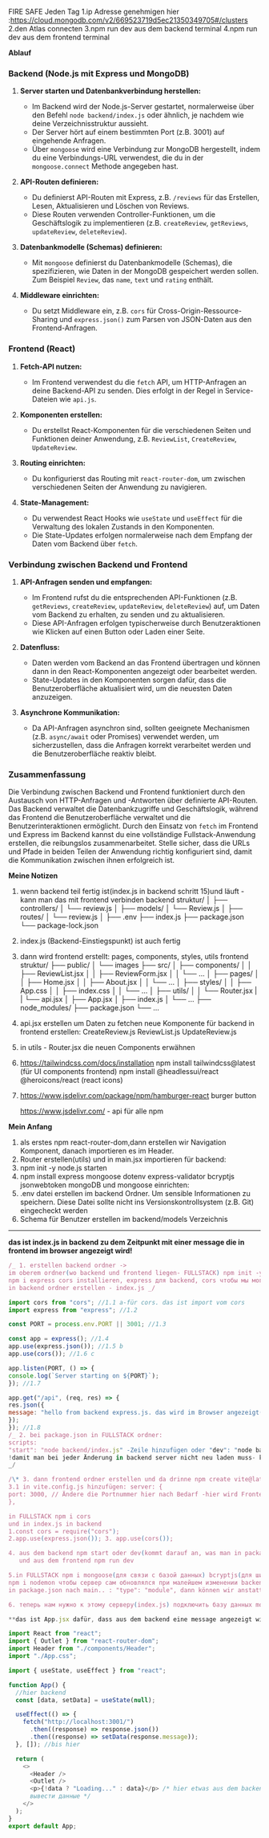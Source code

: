 FIRE SAFE
Jeden Tag
1.ip Adresse genehmigen hier :https://cloud.mongodb.com/v2/669523719d5ec21350349705#/clusters
2.den Atlas connecten
3.npm run dev aus dem backend terminal
4.npm run dev aus dem frontend terminal

**Ablauf**

### Backend (Node.js mit Express und MongoDB)

1. **Server starten und Datenbankverbindung herstellen:**

   - Im Backend wird der Node.js-Server gestartet, normalerweise über den Befehl `node backend/index.js` oder ähnlich, je nachdem wie deine Verzeichnisstruktur aussieht.
   - Der Server hört auf einem bestimmten Port (z.B. 3001) auf eingehende Anfragen.
   - Über `mongoose` wird eine Verbindung zur MongoDB hergestellt, indem du eine Verbindungs-URL verwendest, die du in der `mongoose.connect` Methode angegeben hast.

2. **API-Routen definieren:**

   - Du definierst API-Routen mit Express, z.B. `/reviews` für das Erstellen, Lesen, Aktualisieren und Löschen von Reviews.
   - Diese Routen verwenden Controller-Funktionen, um die Geschäftslogik zu implementieren (z.B. `createReview`, `getReviews`, `updateReview`, `deleteReview`).

3. **Datenbankmodelle (Schemas) definieren:**

   - Mit `mongoose` definierst du Datenbankmodelle (Schemas), die spezifizieren, wie Daten in der MongoDB gespeichert werden sollen. Zum Beispiel `Review`, das `name`, `text` und `rating` enthält.

4. **Middleware einrichten:**
   - Du setzt Middleware ein, z.B. `cors` für Cross-Origin-Ressource-Sharing und `express.json()` zum Parsen von JSON-Daten aus den Frontend-Anfragen.

### Frontend (React)

1. **Fetch-API nutzen:**

   - Im Frontend verwendest du die `fetch` API, um HTTP-Anfragen an deine Backend-API zu senden. Dies erfolgt in der Regel in Service-Dateien wie `api.js`.

2. **Komponenten erstellen:**

   - Du erstellst React-Komponenten für die verschiedenen Seiten und Funktionen deiner Anwendung, z.B. `ReviewList`, `CreateReview`, `UpdateReview`.

3. **Routing einrichten:**

   - Du konfigurierst das Routing mit `react-router-dom`, um zwischen verschiedenen Seiten der Anwendung zu navigieren.

4. **State-Management:**
   - Du verwendest React Hooks wie `useState` und `useEffect` für die Verwaltung des lokalen Zustands in den Komponenten.
   - Die State-Updates erfolgen normalerweise nach dem Empfang der Daten vom Backend über `fetch`.

### Verbindung zwischen Backend und Frontend

1. **API-Anfragen senden und empfangen:**

   - Im Frontend rufst du die entsprechenden API-Funktionen (z.B. `getReviews`, `createReview`, `updateReview`, `deleteReview`) auf, um Daten vom Backend zu erhalten, zu senden und zu aktualisieren.
   - Diese API-Anfragen erfolgen typischerweise durch Benutzeraktionen wie Klicken auf einen Button oder Laden einer Seite.

2. **Datenfluss:**

   - Daten werden vom Backend an das Frontend übertragen und können dann in den React-Komponenten angezeigt oder bearbeitet werden.
   - State-Updates in den Komponenten sorgen dafür, dass die Benutzeroberfläche aktualisiert wird, um die neuesten Daten anzuzeigen.

3. **Asynchrone Kommunikation:**
   - Da API-Anfragen asynchron sind, sollten geeignete Mechanismen (z.B. `async/await` oder Promises) verwendet werden, um sicherzustellen, dass die Anfragen korrekt verarbeitet werden und die Benutzeroberfläche reaktiv bleibt.

### Zusammenfassung

Die Verbindung zwischen Backend und Frontend funktioniert durch den Austausch von HTTP-Anfragen und -Antworten über definierte API-Routen. Das Backend verwaltet die Datenbankzugriffe und Geschäftslogik, während das Frontend die Benutzeroberfläche verwaltet und die Benutzerinteraktionen ermöglicht. Durch den Einsatz von `fetch` im Frontend und Express im Backend kannst du eine vollständige Fullstack-Anwendung erstellen, die reibungslos zusammenarbeitet. Stelle sicher, dass die URLs und Pfade in beiden Teilen der Anwendung richtig konfiguriert sind, damit die Kommunikation zwischen ihnen erfolgreich ist.

**Meine Notizen**

1. wenn backend teil fertig ist(index.js in backend schritt 15)und läuft - kann man das mit frontend verbinden
   backend struktur/
   │
   ├── controllers/
   │ └── review.js
   │
   ├── models/
   │ └── Review.js
   │
   ├── routes/
   │ └── review.js
   │
   ├── .env
   ├── index.js
   ├── package.json
   └── package-lock.json
2. index.js (Backend-Einstiegspunkt) ist auch fertig
3. dann wird frontend erstellt: pages, components, styles, utils
   frontend struktur/
   ├── public/
   │ └── images
   ├── src/
   │ ├── components/
   │ │ ├── ReviewList.jsx
   │ │ ├── ReviewForm.jsx
   │ │ └── ...
   │ ├── pages/
   │ │ ├── Home.jsx
   │ │ ├── About.jsx
   │ │ └── ...
   │ ├── styles/
   │ │ ├── App.css
   │ │ ├── index.css
   │ │ └── ...
   │ ├── utils/
   │ │ └── Router.jsx
   | | └── api.jsx
   │ ├── App.jsx
   │ ├── index.js
   │ └── ...
   ├── node_modules/
   ├── package.json
   └── ...
4. api.jsx erstellen um Daten zu fetchen
   neue Komponente für backend in frontend erstellen:
   CreateReview.js
   ReviewList.js
   UpdateReview.js

5. in utils - Router.jsx die neuen Components erwähnen

6. https://tailwindcss.com/docs/installation
   npm install tailwindcss@latest (für UI components frontend)
   npm install @headlessui/react @heroicons/react (react icons)
7. https://www.jsdelivr.com/package/npm/hamburger-react
   burger button

   https://www.jsdelivr.com/ - api für alle npm

**Mein Anfang**

1. als erstes npm react-router-dom,dann erstellen wir Navigation Komponent, danach importieren es im Header.
2. Router erstellen(utils) und in main.jsx importieren
   für backend:
3. npm init -y node.js starten
4. npm install express mongoose dotenv express-validator bcryptjs jsonwebtoken
   mongoDB und mongoose einrichten:
5. .env datei erstellen im backend Ordner. Um sensible Informationen zu speichern. Diese Datei sollte nicht ins Versionskontrollsystem (z.B. Git) eingecheckt werden
6. Schema für Benutzer erstellen im backend/models Verzeichnis

---

**das ist index.js in backend zu dem Zeitpunkt mit einer message die in frontend im browser angezeigt wird!**

```javascript
/_ 1. erstellen backend ordner ->
im oberem ordner(wo backend und frontend liegen- FULLSTACK) npm init -y ->
npm i express cors installieren, express для backend, cors чтобы мы могли отправлять запросы с разных ip адресов ->
in backend ordner erstellen - index.js _/

import cors from "cors"; //1.1 a-für cors. das ist import vom cors
import express from "express"; //1.2

const PORT = process.env.PORT || 3001; //1.3

const app = express(); //1.4
app.use(express.json()); //1.5 b
app.use(cors()); //1.6 c

app.listen(PORT, () => {
console.log(`Server starting on ${PORT}`);
}); //1.7

app.get("/api", (req, res) => {
res.json({
message: "hello from backend express.js. das wird im Browser angezeigt(im Frontend)",
});
}); //1.8
/_ 2. bei package.json in FULLSTACK ordner:
scripts:
"start": "node backend/index.js" -Zeile hinzufügen oder "dev": "node backend/index.js"
!damit man bei jeder Änderung in backend server nicht neu laden muss- kann man anstatt node-> nodemon backend/index.js nutzen, dann wird es automatisch reloaded bei jeder Änderung
_/

/\* 3. dann frontend ordner erstellen und da drinne npm create vite@latest
3.1 in vite.config.js hinzufügen: server: {
port: 3000, // Ändere die Portnummer hier nach Bedarf -hier wird Frontend server laufen
},

in FULLSTACK npm i cors
und in index.js in backend
1.const cors = require("cors");
2.app.use(express.json()); 3. app.use(cors());

4. aus dem backend npm start oder dev(kommt darauf an, was man in package.json in scripts hat )
   und aus dem frontend npm run dev

5.in FULLSTACK npm i mongoose(для связи с базой данных) bcryptjs(для шифрования пароля) dotenv(для переменных dotenv) jsonwebtoken(для регистрации, для получения tokena)
npm i nodemon чтобы сервер сам обновлялся при малейшем изменении backenda
in package.json nach main.. : "type": "module", dann können wir anstatt require -(const cors = require("cors");) - import nutzen

6. теперь нам нужно к этому серверу(index.js) подключить базу данных mongoDB\*/

**das ist App.jsx dafür, dass aus dem backend eine message angezeigt wird**
```

```javascript
import React from "react";
import { Outlet } from "react-router-dom";
import Header from "./components/Header";
import "./App.css";

import { useState, useEffect } from "react";

function App() {
  //hier backend
  const [data, setData] = useState(null);

  useEffect(() => {
    fetch("http://localhost:3001/")
      .then((response) => response.json())
      .then((response) => setData(response.message));
  }, []); //bis hier

  return (
    <>
      <Header />
      <Outlet />
      <p>{!data ? "Loading..." : data}</p> /* hier etwas aus dem backend zeigen,
      вывести данные */
    </>
  );
}
export default App;
```
